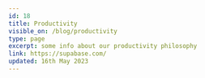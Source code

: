 ```yaml
---
id: 18
title: Productivity
visible_on: /blog/productivity
type: page
excerpt: some info about our productivity philosophy
link: https://supabase.com/
updated: 16th May 2023
---
```


